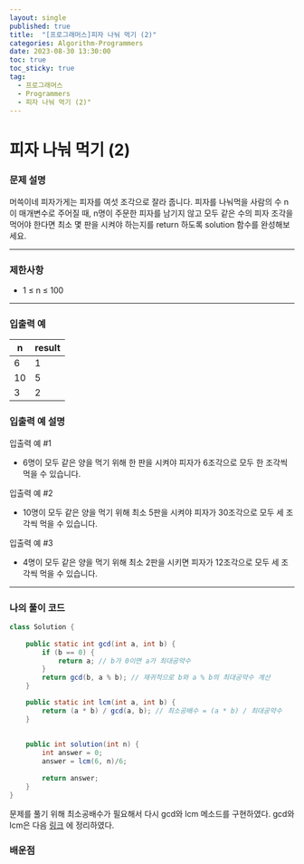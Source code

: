 ```yaml
---
layout: single
published: true
title:  "[프로그래머스]피자 나눠 먹기 (2)"
categories: Algorithm-Programmers
date: 2023-08-30 13:30:00
toc: true
toc_sticky: true
tag:   
  - 프로그래머스
  - Programmers
  - 피자 나눠 먹기 (2)"
---
```


# 피자 나눠 먹기 (2)

### 문제 설명
머쓱이네 피자가게는 피자를 여섯 조각으로 잘라 줍니다. 피자를 나눠먹을 사람의 수 n이 매개변수로 주어질 때, n명이 주문한 피자를 남기지 않고 모두 같은 수의 피자 조각을 먹어야 한다면 최소 몇 판을 시켜야 하는지를 return 하도록 solution 함수를 완성해보세요.

----------------

### 제한사항

* 1 ≤ n ≤ 100



----------------

### 입출력 예

|n    |result|
|---|---|
|6|	1|
|10|	5|
|3|    2|

### 입출력 예 설명

입출력 예 #1
* 6명이 모두 같은 양을 먹기 위해 한 판을 시켜야 피자가 6조각으로 모두 한 조각씩 먹을 수 있습니다.
  
입출력 예 #2
* 10명이 모두 같은 양을 먹기 위해 최소 5판을 시켜야 피자가 30조각으로 모두 세 조각씩 먹을 수 있습니다.

입출력 예 #3
* 4명이 모두 같은 양을 먹기 위해 최소 2판을 시키면 피자가 12조각으로 모두 세 조각씩 먹을 수 있습니다.


----------------

### 나의 풀이 코드

```java
class Solution {
    
    public static int gcd(int a, int b) {
        if (b == 0) {
            return a; // b가 0이면 a가 최대공약수
        }
        return gcd(b, a % b); // 재귀적으로 b와 a % b의 최대공약수 계산
    }

    public static int lcm(int a, int b) {
        return (a * b) / gcd(a, b); // 최소공배수 = (a * b) / 최대공약수
    }    
    
    
    public int solution(int n) {
        int answer = 0;
        answer = lcm(6, n)/6;
        
        return answer;
    }
}
```

문제를 풀기 위해 최소공배수가 필요해서 다시 gcd와 lcm 메소드를 구현하였다. gcd와 lcm은 다음 [링크](https://baxdailygit.github.io/algorithm/GCD-and-LCM/) 에 정리하였다.




### 배운점


